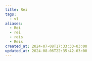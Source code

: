 ```yaml
---
title: Rei
tags:
  - v1
aliases:
  - Rei
  - rei
  - reis
  - Reis
created_at: 2024-07-08T17:33:33-03:00
updated_at: 2024-08-06T22:35:42-03:00
---
```

